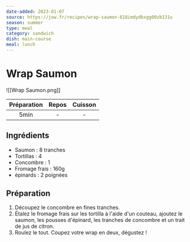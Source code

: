 ```yaml
---
date-added: 2023-01-07
source: https://jow.fr/recipes/wrap-saumon-818imdydbxgg00zb131u
season: summer
type: meal
category: sandwich
dish: main-course
meal: lunch
---
```


# Wrap Saumon

![[Wrap Saumon.png]]

| Préparation | Repos | Cuisson |
|:-----------:|:-----:|:-------:|
|    5min     |   -   |    -    |

## Ingrédients

- Saumon : 8 tranches
- Tortillas : 4
- Concombre : 1
- Fromage frais : 160g
- épinards : 2 poignées

## Préparation

1. Découpez le concombre en fines tranches.
2. Étalez le fromage frais sur les tortilla à l'aide d'un couteau, ajoutez le saumon, les pousses d'épinard, les tranches de concombre et un trait de jus de citron.
3. Roulez le tout. Coupez votre wrap en deux, dégustez !
